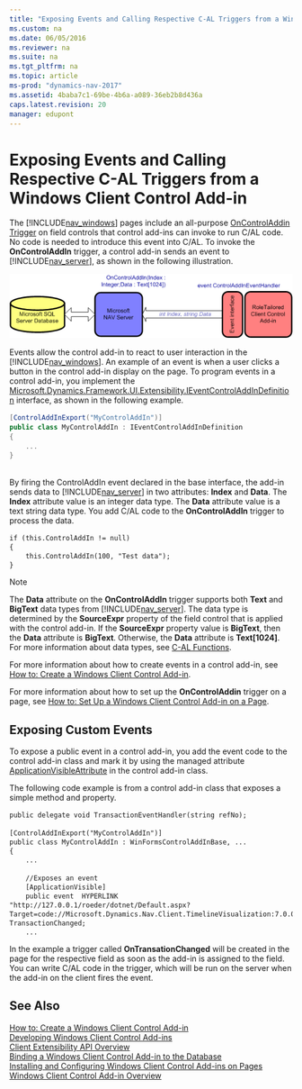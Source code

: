 ```yaml
---
title: "Exposing Events and Calling Respective C-AL Triggers from a Windows Client Control Add-in"
ms.custom: na
ms.date: 06/05/2016
ms.reviewer: na
ms.suite: na
ms.tgt_pltfrm: na
ms.topic: article
ms-prod: "dynamics-nav-2017"
ms.assetid: 4baba7c1-69be-4b6a-a089-36eb2b8d436a
caps.latest.revision: 20
manager: edupont
---
```

# Exposing Events and Calling Respective C-AL Triggers from a Windows Client Control Add-in
The [!INCLUDE[nav_windows](includes/nav_windows_md.md)] pages include an all-purpose [OnControlAddin Trigger](OnControlAddin-Trigger.md) on field controls that control add-ins can invoke to run C/AL code. No code is needed to introduce this event into C/AL. To invoke the **OnControlAddIn** trigger, a control add-in sends an event to [!INCLUDE[nav_server](includes/nav_server_md.md)], as shown in the following illustration.  
  
 ![RoleTailored client control add&#45;in events](media/NAVRTCControlAddinEvents.png "NAVRTCControlAddinEvents")  
  
 Events allow the control add-in to react to user interaction in the [!INCLUDE[nav_windows](includes/nav_windows_md.md)]. An example of an event is when a user clicks a button in the control add-in display on the page. To program events in a control add-in, you implement the [Microsoft.Dynamics.Framework.UI.Extensibility.IEventControlAddInDefinition](assetId:///T:Microsoft.Dynamics.Framework.UI.Extensibility.IEventControlAddInDefinition) interface, as shown in the following example.  
  
```c#  
[ControlAddInExport("MyControlAddIn")]  
public class MyControlAddIn : IEventControlAddInDefinition  
{  
    ...  
}  
  
```  
  
 By firing the ControlAddIn event declared in the base interface, the add-in sends data to [!INCLUDE[nav_server](includes/nav_server_md.md)] in two attributes: **Index** and **Data**. The **Index** attribute value is an integer data type. The **Data** attribute value is a text string data type. You add C/AL code to the **OnControlAddIn** trigger to process the data.  
  
```  
if (this.ControlAddIn != null)  
{  
    this.ControlAddIn(100, "Test data");  
}  
```  
  
> [!NOTE]  
>  The **Data** attribute on the **OnControlAddIn** trigger supports both **Text** and **BigText** data types from [!INCLUDE[nav_server](includes/nav_server_md.md)]. The data type is determined by the **SourceExpr** property of the field control that is applied with the control add-in. If the **SourceExpr** property value is **BigText**, then the **Data** attribute is **BigText**. Otherwise, the **Data** attribute is **Text\[1024\]**. For more information about data types, see [C-AL Functions](C-AL-Functions.md).  
  
 For more information about how to create events in a control add-in, see [How to: Create a Windows Client Control Add-in](How%20to:%20Create%20a%20Windows%20Client%20Control%20Add-in.md).  
  
 For more information about how to set up the **OnControlAddin** trigger on a page, see [How to: Set Up a Windows Client Control Add-in on a Page](How%20to:%20Set%20Up%20a%20Windows%20Client%20Control%20Add-in%20on%20a%20Page.md).  
  
## Exposing Custom Events  
 To expose a public event in a control add-in, you add the event code to the control add-in class and mark it by using the managed attribute [ApplicationVisibleAttribute](assetId:///T:Microsoft.Dynamics.Framework.UI.Extensibility.ApplicationVisibleAttribute) in the control add-in class.  
  
 The following code example is from a control add-in class that exposes a simple method and property.  
  
```  
public delegate void TransactionEventHandler(string refNo);  
  
[ControlAddInExport("MyControlAddIn")]  
public class MyControlAddIn : WinFormsControlAddInBase, ...  
{  
    ...  
  
    //Exposes an event  
    [ApplicationVisible]  
    public event  HYPERLINK "http://127.0.0.1/roeder/dotnet/Default.aspx?Target=code://Microsoft.Dynamics.Nav.Client.TimelineVisualization:7.0.0.0:31bf3856ad364e35/Microsoft.Dynamics.Nav.Client.TimelineVisualization.TransactionEventHandler"TransactionEventHandler TransactionChanged;  
    ...  
```  
  
 In the example a trigger called **OnTransationChanged** will be created in the page for the respective field as soon as the add-in is assigned to the field. You can write C/AL code in the trigger, which will be run on the server when the add-in on the client fires the event.  
  
## See Also  
 [How to: Create a Windows Client Control Add-in](How%20to:%20Create%20a%20Windows%20Client%20Control%20Add-in.md)   
 [Developing Windows Client Control Add-ins](Developing-Windows-Client-Control-Add-ins.md)   
 [Client Extensibility API Overview](Client-Extensibility-API-Overview.md)   
 [Binding a Windows Client Control Add-in to the Database](Binding-a-Windows-Client-Control-Add-in-to-the-Database.md)   
 [Installing and Configuring Windows Client Control Add-ins on Pages](Installing-and-Configuring-Windows-Client-Control-Add-ins-on-Pages.md)   
 [Windows Client Control Add-in Overview](Windows-Client-Control-Add-in-Overview.md)